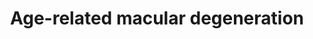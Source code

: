 ---
annotations:
- id: DOID:10871
  parent: genetic disease
  type: Disease Ontology
  value: age related macular degeneration
- id: CL:0002586
  parent: animal cell
  type: Cell Type Ontology
  value: retinal pigment epithelial cell
authors:
- Eweitz
citedin: ''
communities:
- Mitochondrion
description: Age-related macular degeneration (AMD) is a leading cause of vision impairment
  in individuals aged 55 and older in the Western world.  This diagram shows metabolic
  pathway crosstalk in AMD.    In AMD, the upregulation of PARP2 expression leads
  to the downregulation of SIRT1. The depletion of SIRT1, a NAD+-dependent deacetylase,
  causes acetylation and inactivation of PGC-1α. Reduced SIRT1 levels activate the
  TORC1 complex in AMD, which inhibits autophagy through phosphorylation-mediated
  suppression of Atg13 and ULK1. Additionally, activated mTOR enhances glycolysis.
  MAPK3 expression is reduced in AMD RPE cells, which can result in increased PMAIP1
  mRNA levels, leading to higher NOXA protein expression. NOXA promotes changes in
  the mitochondrial membrane and the release of apoptogenic proteins. MDH1, a key
  gene in energy metabolism, is upregulated in AMD RPE cells. This cytosolic enzyme
  plays an essential role in the malate-aspartate shuttle, allowing malate to pass
  through the mitochondrial membrane, and facilitates the NAD/NADH-dependent reversible
  oxidation of oxaloacetate to malate. In AMD RPE cells, reduced AMPK activity may
  disrupt both catabolic and anabolic processes, further downregulating PGC-1α and
  SIRT1.   Inspired by Figure 7 in [Zhang et al. (2020)](https://pmc.ncbi.nlm.nih.gov/articles/PMC7016007/).
last-edited: 2025-10-30
ndex: null
organisms:
- Homo sapiens
redirect_from:
- /index.php/Pathway:WP5526
- /instance/WP5526
- /instance/WP5526_r140860
revision: r140860
schema-jsonld:
- '@context': https://schema.org/
  '@id': https://wikipathways.github.io/pathways/WP5526.html
  '@type': Dataset
  creator:
    '@type': Organization
    name: WikiPathways
  description: Age-related macular degeneration (AMD) is a leading cause of vision
    impairment in individuals aged 55 and older in the Western world.  This diagram
    shows metabolic pathway crosstalk in AMD.    In AMD, the upregulation of PARP2
    expression leads to the downregulation of SIRT1. The depletion of SIRT1, a NAD+-dependent
    deacetylase, causes acetylation and inactivation of PGC-1α. Reduced SIRT1 levels
    activate the TORC1 complex in AMD, which inhibits autophagy through phosphorylation-mediated
    suppression of Atg13 and ULK1. Additionally, activated mTOR enhances glycolysis.
    MAPK3 expression is reduced in AMD RPE cells, which can result in increased PMAIP1
    mRNA levels, leading to higher NOXA protein expression. NOXA promotes changes
    in the mitochondrial membrane and the release of apoptogenic proteins. MDH1, a
    key gene in energy metabolism, is upregulated in AMD RPE cells. This cytosolic
    enzyme plays an essential role in the malate-aspartate shuttle, allowing malate
    to pass through the mitochondrial membrane, and facilitates the NAD/NADH-dependent
    reversible oxidation of oxaloacetate to malate. In AMD RPE cells, reduced AMPK
    activity may disrupt both catabolic and anabolic processes, further downregulating
    PGC-1α and SIRT1.   Inspired by Figure 7 in [Zhang et al. (2020)](https://pmc.ncbi.nlm.nih.gov/articles/PMC7016007/).
  keywords:
  - MAPK3
  - MDH1
  - MLST8
  - MTOR
  - Malate
  - NAD+
  - Oxaloacetate
  - PARP2
  - PMAIP1
  - PPARGC1A
  - PRKAA1
  - PRKAA2
  - PRKAB1
  - PRKAB2
  - PRKAG1
  - PRKAG2
  - PRKAG3
  - RPS6KB1
  - RPTOR
  - SIRT1
  license: CC0
  name: Age-related macular degeneration
seo: CreativeWork
title: Age-related macular degeneration
wpid: WP5526
---